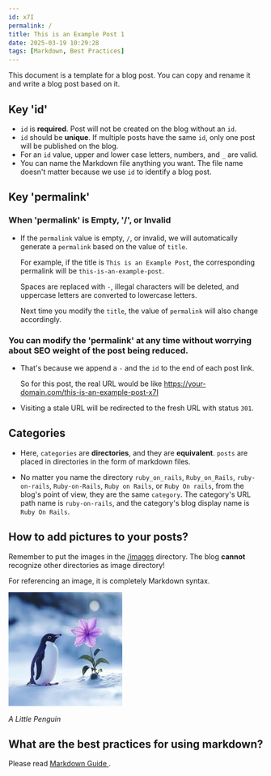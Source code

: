 ```yaml
---
id: x7I
permalink: /
title: This is an Example Post 1
date: 2025-03-19 10:29:28
tags: [Markdown, Best Practices]
---
```


This document is a template for a blog post. You can copy and rename it and write a blog post based on it.

## Key 'id'

- `id` is **required**. Post will not be created on the blog without an `id`.
- `id` should be **unique**. If multiple posts have the same `id`, only one post will be published on the blog.
- For an `id` value, upper and lower case letters, numbers, and `_` are valid.
- You can name the Markdown file anything you want. The file name doesn't matter because we use `id` to identify a blog post.

## Key 'permalink'

### When 'permalink' is Empty, '/', or Invalid

- If the `permalink` value is empty, `/`, or invalid, we will automatically generate a `permalink` based on the value of `title`.

  For example, if the title is `This is an Example Post`, the corresponding permalink will be `this-is-an-example-post`.

  Spaces are replaced with `-`, illegal characters will be deleted, and uppercase letters are converted to lowercase letters.

  Next time you modify the `title`, the value of `permalink` will also change accordingly.

### You can modify the 'permalink' at any time without worrying about SEO weight of the post being reduced.

- That's because we append a `-` and the `id` to the end of each post link.

  So for this post, the real URL would be like https://your-domain.com/this-is-an-example-post-x7I

- Visiting a stale URL will be redirected to the fresh URL with status `301`.

## Categories

- Here, `categories` are **directories**, and they are **equivalent**. `posts` are placed in directories in the form of markdown files.

- No matter you name the directory `ruby_on_rails`, `Ruby_on_Rails`, `ruby-on-rails`, `Ruby-on-Rails`, `Ruby on Rails`, or `Ruby On rails`, from the blog's point of view, they are the same `category`. The category's URL path name is `ruby-on-rails`, and the category's blog display name is `Ruby On Rails`.

## How to add pictures to your posts?

Remember to put the images in the [/images](/images) directory. The blog **cannot** recognize other directories as image directory!

For referencing an image, it is completely Markdown syntax.

![](/images/example_1.jpg)

*A Little Penguin*

## What are the best practices for using markdown?

Please read [Markdown Guide ](https://markdownguide.offshoot.io/basic-syntax/).
